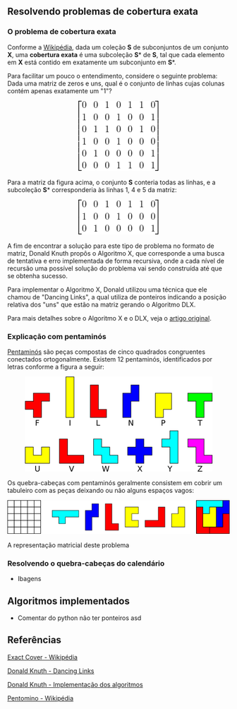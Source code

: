 ## Resolvendo problemas de cobertura exata

### O problema de cobertura exata
Conforme a [Wikipédia](https://en.wikipedia.org/wiki/Exact_cover), dada um coleção **S** de subconjuntos de um conjunto 
**X**, uma **cobertura exata** é uma subcoleção **S*** de **S**, tal que cada elemento em **X** está contido em
exatamente um subconjunto em **S***.

Para facilitar um pouco o entendimento, considere o seguinte problema: Dada uma matriz de zeros e uns, qual é o conjunto
de linhas cujas colunas contém apenas exatamente um "1"?

<p align="center">
<img src="./readme/cover_matrix_example.png" class="img-responsive" alt="Exemplo de matriz de cobertura">
</p>

Para a matriz da figura acima, o conjunto **S** conteria todas as linhas, e a subcoleção **S*** corresponderia às linhas
1, 4 e 5 da matriz:

<p align="center">
<img src="./readme/cover_matrix_example_solved.png" class="img-responsive" alt="Exemplo de matriz de cobertura resolvida">
</p>


A fim de encontrar a solução para este tipo de problema no formato de matriz, Donald Knuth propôs o  Algoritmo X, que
corresponde a uma busca de tentativa e erro implementada de forma recursiva, onde a cada nível de recursão uma possível
solução do problema vai sendo construída até que se obtenha sucesso.

Para implementar o Algoritmo X, Donald utilizou uma técnica que ele chamou de "Dancing Links", a qual utiliza de 
ponteiros indicando a posição relativa dos "uns" que estão na matriz gerando o Algoritmo DLX.

Para mais detalhes sobre o Algoritmo X e o DLX, veja o [artigo original](https://arxiv.org/abs/cs/0011047).



### Explicação com pentaminós

[Pentaminós](https://en.wikipedia.org/wiki/Pentomino) são peças compostas de cinco quadrados congruentes conectados
ortogonalmente. Existem 12 pentaminós, identificados por letras conforme a figura a seguir:

<p align="center">
<img src="./readme/pentamino_pieces.png" class="img-responsive" alt="Peças de pentaminó">
</p>

Os quebra-cabeças com pentaminós geralmente consistem em cobrir um tabuleiro com as peças deixando ou não alguns espaços
vagos:

<p align="center">
<img src="./readme/pentamino_example.png" class="img-responsive" alt="Jogo pentaminó">
</p>

A representação matricial deste problema 

### Resolvendo o quebra-cabeças do calendário
- Ibagens

## Algoritmos implementados
- Comentar do python não ter ponteiros
asd

## Referências

[Exact Cover - Wikipédia](https://en.wikipedia.org/wiki/Exact_cover)

[Donald Knuth - Dancing Links](https://arxiv.org/abs/cs/0011047)

[Donald Knuth - Implementação dos algoritmos](https://www-cs-faculty.stanford.edu/~knuth/programs.html)

[Pentomino - Wikipédia](https://en.wikipedia.org/wiki/Pentomino)
